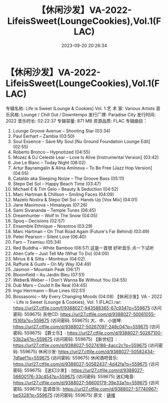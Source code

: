 ﻿---
title: 【休闲沙发】VA-2022-LifeisSweet(LoungeCookies),Vol.1(FLAC)
date: 2023-09-20 20:26:34
categories: 古典音乐、新世纪、纯音雅乐
tags: 纯音雅乐
---
# 【休闲沙发】VA-2022-LifeisSweet(LoungeCookies),Vol.1(FLAC)

专辑名称: Life is Sweet (Lounge &
Cookies) Vol. 1
艺 术 家: Various Artists
音乐风格: Lounge / Chill Out / Downtempo
发行厂牌: Paradise City
发行时间: 2022
音乐时长: 02:22:37
专辑容量: 871 MB
资源品质: FLAC
专辑曲目：
01. Lounge Groove Avenue – Shooting Star (03:34)
02. Paul Eerhart – Zambia (03:50)
03. Soul Essence – Save My Soul [Nu Ground Foundation Lounge
Edit] (02:55)
04. Roberto Bronco – Hypnotized (04:55)
05. Mozez & DJ Celeste Lear – Love Is Alive [Instrumental
Version] (03:42)
06. Joe Le Blanc – Today Night (06:02)
07. Artur Bayramgalin & Alina Aminova – To Be Free [Jazz Hop
Version] (04:05)
08. Cataldo aka Sleeping Noize – The Groove Bass (05:11)
09. Stepo Del Sol – Happy Beach Time (03:47)
10. Michael E & Tim Gelo – Beauty & Seduction
(04:52)
11. Marc Hartman & Chillson – Smiling Faces (04:09)
12. Mazelo Nostra & Stepo Del Sol – Hands Up [Vox Mix]
(04:01)
13. Jane Maximova – Himalayas (07:26)
14. Sami Sivananda – Temple Tunes (06:45)
15. Dreamhunter – Wolf In The Snow (04:05)
16. Spoq – Decisions (02:57)
17. Ensemble Ethnique – Nosotros (03:29)
18. Marc Hartman – On That Road Again (Future's Far Behind)
(03:49)
19. Peter Pearson – Silent Love (06:40)
20. Faro – Tiramisu (05:34)
21. Red Buddha – White Bamboo (06:57)
这是一首很 好听音乐
点一下试听
22. Alien Cafe – Just Tell Me (What To Do) (04:00)
23. Minus 8 & Sitta – Montreux (04:02)
24. Raffunk & Gushi – On My Way (04:49)
25. Jasmon – Mountain Peak (06:17)
26. Bloomfield – Au Jardin Bleu (07:51)
27. Weber& Weber – I Don't Wanna Be Without You (04:55)
28. Dub Mars – Could It Be Real (04:45)
29. Ingo Herrmann – Blue Lines (02:51)
30. Bossasonic – My Every Changing Moods (04:08)
【休闲沙发】VA - 2022 - Life is Sweet (Lounge & Cookies), Vol. 1
(FLAC).rar: https://url27.ctfile.com/f/9388027-943588365-67c934?p=559675
(访问密码: 559675)
吉他CD: https://url27.ctfile.com/d/9388027-50061055-f516fa?p=559675
(访问密码: 559675)
大、中、小提琴: https://url27.ctfile.com/d/9388027-50267097-248c04?p=559675
(访问密码: 559675)
【爵士乐】: https://url27.ctfile.com/d/9388027-50267100-53b2a4?p=559675
(访问密码: 559675)
【新世纪】: https://url27.ctfile.com/d/9388027-50274186-4acc2c?p=559675
(访问密码: 559675)
休闲沙发: https://url27.ctfile.com/d/9388027-50582434-7dfaef?p=559675
(访问密码: 559675)
休闲酒吧音乐: https://url27.ctfile.com/d/9388027-50582437-4d42fa?p=559675
(访问密码: 559675)
【迷幻沙发】: https://url27.ctfile.com/d/9388027-56600176-33c454?p=559675
(访问密码: 559675)
迷幻电音: https://url27.ctfile.com/d/9388027-56600179-39e33a?p=559675
(访问密码: 559675)
蓝调音乐: https://url27.ctfile.com/d/9388027-57740967-be5328?p=559675
(访问密码: 559675)
原文：[链接](https://blog.sina.com.cn/s/blog_1647c7e76010313ht.html)